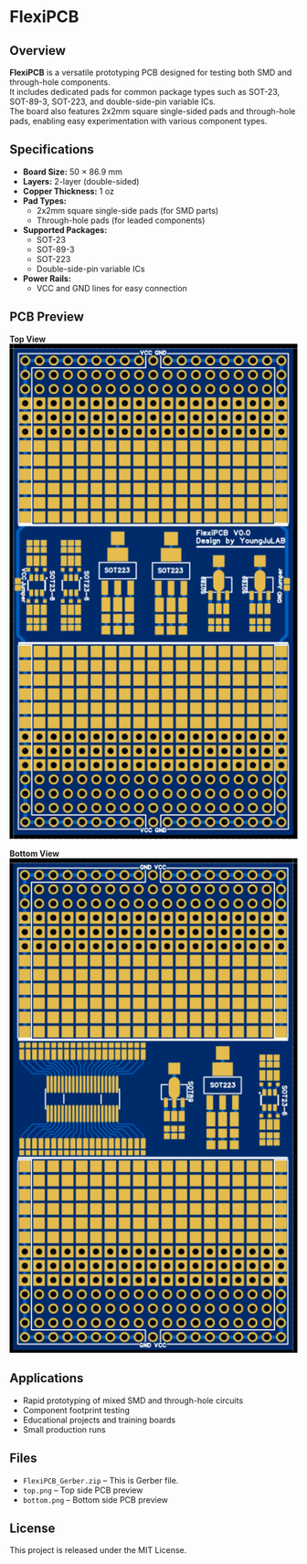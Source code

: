 # FlexiPCB

## Overview
**FlexiPCB** is a versatile prototyping PCB designed for testing both SMD and through-hole components.  
It includes dedicated pads for common package types such as SOT-23, SOT-89-3, SOT-223, and double-side-pin variable ICs.  
The board also features 2x2mm square single-sided pads and through-hole pads, enabling easy experimentation with various component types.

## Specifications
- **Board Size:** 50 × 86.9 mm  
- **Layers:** 2-layer (double-sided)  
- **Copper Thickness:** 1 oz  
- **Pad Types:**
  - 2x2mm square single-side pads (for SMD parts)
  - Through-hole pads (for leaded components)
- **Supported Packages:**
  - SOT-23
  - SOT-89-3
  - SOT-223
  - Double-side-pin variable ICs
- **Power Rails:**
  - VCC and GND lines for easy connection

## PCB Preview
**Top View**  
![FlexiPCB Top](Top.png)

**Bottom View**  
![FlexiPCB Bottom](Bottom.png)

## Applications
- Rapid prototyping of mixed SMD and through-hole circuits
- Component footprint testing
- Educational projects and training boards
- Small production runs

## Files
- `FlexiPCB_Gerber.zip` – This is Gerber file. 
- `top.png` – Top side PCB preview
- `bottom.png` – Bottom side PCB preview

## License
This project is released under the MIT License.